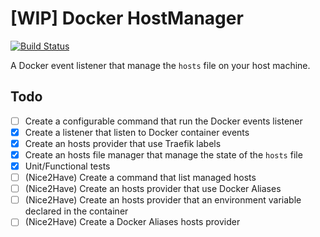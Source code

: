 # [WIP] Docker HostManager

[![Build Status](https://travis-ci.org/guillemcanal/docker-hostmanager.svg?branch=master)](https://travis-ci.org/guillemcanal/docker-hostmanager)

A Docker event listener that manage the `hosts` file on your host machine.

## Todo

- [ ] Create a configurable command that run the Docker events listener
- [x] Create a listener that listen to Docker container events
- [x] Create an hosts provider that use Traefik labels
- [x] Create an hosts file manager that manage the state of the `hosts` file
- [x] Unit/Functional tests
- [ ] (Nice2Have) Create a command that list managed hosts
- [ ] (Nice2Have) Create an hosts provider that use Docker Aliases
- [ ] (Nice2Have) Create an hosts provider that an environment variable declared in the container
- [ ] (Nice2Have) Create a Docker Aliases hosts provider
